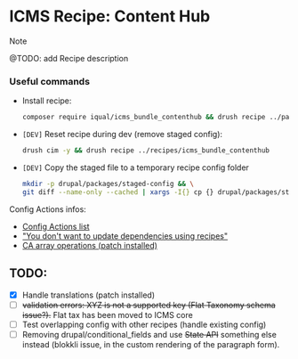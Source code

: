 # ICMS Recipe: Content Hub

> [!NOTE]
>
> @TODO: add Recipe description

### Useful commands
- Install recipe:
  ```bash
  composer require iqual/icms_bundle_contenthub && drush recipe ../packages/icms_bundle_contenthub
  ```
- `[DEV]` Reset recipe during dev (remove staged config):
  ```bash
  drush cim -y && drush recipe ../recipes/icms_bundle_contenthub
  ```
- `[DEV]` Copy the staged file to a temporary recipe config folder
  ```bash
  mkdir -p drupal/packages/staged-config && \
  git diff --name-only --cached | xargs -I{} cp {} drupal/packages/staged-config
  ```

Config Actions infos:
- [Config Actions list](https://git.drupalcode.org/project/distributions_recipes/-/blob/1.0.x/docs/config_action_list.md)
- ["You don't want to update dependencies using recipes"](https://www.drupal.org/project/distributions_recipes/issues/3348991)
- [CA array operations (patch installed)](https://www.drupal.org/project/drupal/issues/3365328#comment-15864385)

## TODO:
- [x] Handle translations (patch installed)
- [ ] ~~validation errors: XYZ is not a supported key (Flat Taxonomy schema issue?).~~ Flat tax has been moved to ICMS core
- [ ] Test overlapping config with other recipes (handle existing config)
- [ ] Removing drupal/conditional_fields and use ~~State API~~ something else instead (blokkli issue, in the custom rendering of the paragraph form).
